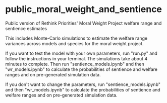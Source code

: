 # public_moral_weight_and_sentience
Public version of Rethink Priorities' Moral Weight Project welfare range and sentience estimates

This includes Monte-Carlo simulations to estimate the welfare range variances across models and species for the moral weight project.

If you want to test the model with your own parameters, run "run.py" and follow the instructions in your terminal. The simulations take about 4 minutes to complete. Then run "sentience_models.ipynb" and then "wr_models.ipynb" to calculate the probabilities of sentience and welfare ranges and on pre-generated simulation data.

If you don't want to change the parameters, run "sentience_models.ipynb" and then "wr_models.ipynb" to calculate the probabilities of sentience and welfare ranges and on pre-generated simulation data.
